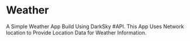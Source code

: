 # Weather
A Simple Weather App Build Using DarkSky #API. This App Uses Network location to Provide Location Data for Weather Information.
